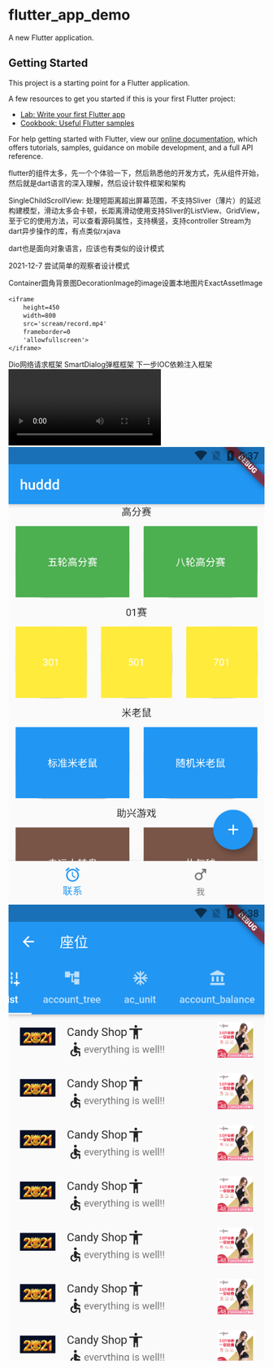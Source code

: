 # flutter_app_demo

A new Flutter application.

## Getting Started

This project is a starting point for a Flutter application.

A few resources to get you started if this is your first Flutter project:

- [Lab: Write your first Flutter app](https://flutter.dev/docs/get-started/codelab)
- [Cookbook: Useful Flutter samples](https://flutter.dev/docs/cookbook)

For help getting started with Flutter, view our
[online documentation](https://flutter.dev/docs), which offers tutorials,
samples, guidance on mobile development, and a full API reference.

flutter的组件太多，先一个个体验一下，然后熟悉他的开发方式，先从组件开始，然后就是dart语言的深入理解，然后设计软件框架和架构

SingleChildScrollView:
处理短距离超出屏幕范围，不支持Sliver（薄片）的延迟构建模型，滑动太多会卡顿，长距离滑动使用支持Sliver的ListView、GridView，
至于它的使用方法，可以查看源码属性，支持横竖，支持controller
Stream为dart异步操作的库，有点类似rxjava

dart也是面向对象语言，应该也有类似的设计模式

2021-12-7 尝试简单的观察者设计模式

Container圆角背景图DecorationImage的image设置本地图片ExactAssetImage
```
<iframe 
    height=450 
    width=800 
    src='scream/record.mp4' 
    frameborder=0 
    'allowfullscreen'>
</iframe>
```
Dio网络请求框架
SmartDialog弹框框架
下一步IOC依赖注入框架
![录屏展示](scream/record.mp4)
![首页面](scream/mainpage.png "首页面")
![座位页面](scream/seatpage.png "座位页面")